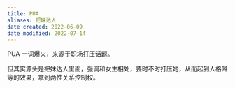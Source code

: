 ```yaml
---
title: PUA
aliases: 把妹达人
date created: 2022-06-09
date modified: 2022-07-14
---
```


PUA 一词爆火，来源于职场打压话题。

但其实源头是把妹达人里面，强调和女生相处，要时不时打压她，从而起到人格降等的效果，拿到两性关系控制权。
